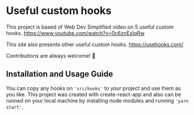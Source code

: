 # Useful custom hooks

This project is based of Web Dev Simplified video on 5 useful custom hooks.
https://www.youtube.com/watch?v=0c6znExIqRw

This site also presents other useful custom hooks.
https://usehooks.com/

Contributions are always welcome! 🌟

## Installation and Usage Guide

You can copy any hooks on `'src/hooks'` to your project and use them as you like.
This project was created with create-react-app and also can be runned on your local machine by installing node modules and running `'yarn start'`.
